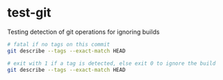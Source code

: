 # test-git

Testing detection of git operations for ignoring builds

```bash
# fatal if no tags on this commit
git describe --tags --exact-match HEAD

# exit with 1 if a tag is detected, else exit 0 to ignore the build
git describe --tags --exact-match HEAD

```
